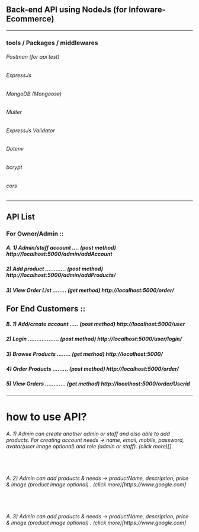 ## Back-end API using NodeJs (for Infoware-Ecommerce)
<hr>

### tools / Packages / middlewares
<h6> Postman (for api test) </h6>
<h6> ExpressJs </h6>
<h6> MongoDB (Mongoose)</h6>
<h6> Multer </h6>
<h6> ExpressJs Validator </h6>
<h6> Dotenv </h6>
<h6> bcrypt </h6>
<h6> cors </h6>

<hr>

## API List
### For Owner/Admin ::

<h5> A. 1) Admin/staff account .... (post method) http://localhost:5000/admin/addAccount  </h5>
<h5>    2) Add product ............ (post method) http://localhost:5000/admin/addProducts/  </h5>
<h5>    3) View Order List ........ (get method)  http://localhost:5000/order/  </h5>
 
## For End Customers ::

<h5> B. 1) Add/create account ..... (post method) http://localhost:5000/user  </h5>
<h5>   2) Login .................. (post method) http://localhost:5000/user/login/  </h5>
<h5>   3) Browse Products ........ (get method)  http://localhost:5000/  </h5>
<h5>    4) Order Products ......... (post method) http://localhost:5000/order/  </h5>
<h5>    5) View Orders ............ (get method)  http://localhost:5000/order/Userid  </h5>

<hr>

# how to use API?
<h6>A. 1) Admin can create another admin or staff and also able to add products. For creating account needs -> name, email, mobile, password, avatar(user image optional) and role (admin or staff). (click more)[]</h6> <br>

<h6>A. 2) Admin can add products & needs -> productName, description, price & image (product image optional) . (click more)[https://www.google.com]</h6> <br>

<h6>A. 3) Admin can add products & needs -> productName, description, price & image (product image optional) . (click more)[https://www.google.com]</h6> <br>

